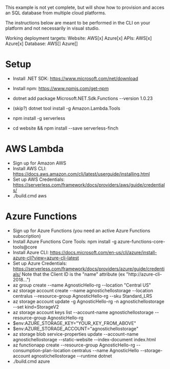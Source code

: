 This example is not yet complete, but will show how to provision and acces an SQL database from multiple cloud platforms.

The instructions below are meant to be performed in the CLI on your platform and not necessarily in visual studio.

Working deployment targets: 
Website: AWS[x] Azure[x]
APIs: AWS[x] Azure[x]
Database: AWS[] Azure[]

# Setup
- Install .NET SDK: https://www.microsoft.com/net/download
- Install npm: https://www.npmjs.com/get-npm

- dotnet add package Microsoft.NET.Sdk.Functions --version 1.0.23
- (skip?) dotnet tool install -g Amazon.Lambda.Tools
- npm install -g serverless
- cd website && npm install --save serverless-finch

# AWS Lambda
- Sign up for Amazon AWS
- Install AWS CLI: https://docs.aws.amazon.com/cli/latest/userguide/installing.html
- Set up AWS Credentials: https://serverless.com/framework/docs/providers/aws/guide/credentials/
- ./build.cmd aws


# Azure Functions
- Sign up for Azure Functions (you need an active Azure Functions subscription)
- Install Azure Functions Core Tools: npm install -g azure-functions-core-tools@core
- Install Azure CLI: https://docs.microsoft.com/en-us/cli/azure/install-azure-cli?view=azure-cli-latest
- Set up Azure Credentials: https://serverless.com/framework/docs/providers/azure/guide/credentials/
    Note that the Client ID is the "name" attribute (ex "http://azure-cli-2018...")
- az group create --name AgnosticHello-rg --location "Central US"
- az storage account create --name agnostichellostorage --location centralus --resource-group AgnosticHello-rg --sku Standard_LRS
- az storage account update -g AgnosticHello-rg -n agnostichellostorage --set kind=StorageV2
- az storage account keys list --account-name agnostichellostorage --resource-group AgnosticHello-rg
- $env:AZURE_STORAGE_KEY="YOUR_KEY_FROM_ABOVE"
- $env:AZURE_STORAGE_ACCOUNT="agnostichellostorage"
- az storage blob service-properties update --account-name agnostichellostorage --static-website  --index-document index.html
- az functionapp create --resource-group AgnosticHello-rg --consumption-plan-location centralus --name AgnosticHello --storage-account agnostichellostorage --runtime dotnet
- ./build.cmd azure
